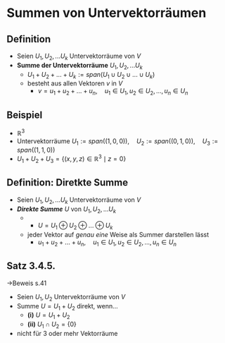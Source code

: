 # Summen von Untervektorräumen

## Definition
- Seien $U_1,U_2, . . .U_k$ Untervektorräume von $V$
- **Summe der Untervektorräume** $U_1,U_2, . . .U_k$ 
	- $U_1 + U_2 + . . . + U_k := span(U_1 ∪ U_2 ∪ . . . ∪ U_k)$
	- besteht aus allen Vektoren $v$ in $V$
		- $v = u_1 + u_2 + . . . + u_n, \quad u_1 ∈ U_1, u_2 ∈ U_2, . . . , u_n ∈ U_n$

## Beispiel
- $\mathbb{R}^3$
- Untervektorräume $U_1 := span((1, 0, 0)), \quad U_2 := span((0, 1, 0)), \quad U_3 := span((1, 1, 0))$
- $U_1 + U_2 + U_3 = \{(x, y, z) ∈ \mathbb{R}^3 \mid z = 0\}$

## Definition: Diretkte Summe
- Seien $U_1,U_2, . . .U_k$ Untervektorräume von $V$
- ***Direkte Summe*** $U$ von $U_1,U_2,...U_k$
	- - $U = U_1 ⊕ U_2 ⊕ . . . ⊕ U_k$
	- jeder Vektor auf *genau eine* Weise als Summer darstellen lässt
		- $u_1 + u_2 + . . . + u_n, \quad u_1 ∈ U_1, u_2 ∈ U_2, . . . , u_n ∈ U_n$

## Satz 3.4.5.
->Beweis s.41
- Seien $U_1,U_2$ Untervektorräume von $V$
- Summe $U = U_1 + U_2$ direkt, wenn...
	- **(i)** $U = U_1 + U_2$
	- **(ii)** $U_1 ∩ U_2 = \{0\}$
- nicht für 3 oder mehr Vektorräume